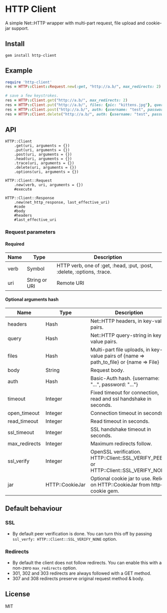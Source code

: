 # HTTP Client

A simple Net::HTTP wrapper with multi-part request, file upload and cookie-jar support.

## Install

```
gem install http-client
```

## Example

```ruby
require 'http-client'
res = HTTP::Client::Request.new(:get, "http://a.b/", max_redirects: 2).execute

# save a few keystrokes.
res = HTTP::Client.get("http://a.b/", max_redirects: 2)
res = HTTP::Client.put("http://a.b/", files: {pic: "kittens.jpg"}, query: {title: "the usual suspects"})
res = HTTP::Client.post("http://a.b/", auth: {username: "test", password: "test"}, headers: {'x-a' => 'b'})
res = HTTP::Client.delete("http://a.b/", auth: {username: "test", password: "test"});
```

## API

```
HTTP::Client
    .get(uri, arguments = {})
    .put(uri, arguments = {})
    .post(uri, arguments = {})
    .head(uri, arguments = {})
    .trace(uri, arguments = {})
    .delete(uri, arguments = {})
    .options(uri, arguments = {})

HTTP::Client::Request
    .new(verb, uri, arguments = {})
    #execute

HTTP::Client::Response
    .new(net_http_response, last_effective_uri)
    #code
    #body
    #headers
    #last_effective_uri
```

### Request parameters

#### Required

| Name | Type | Description |
|------|------|-------------|
| verb | Symbol | HTTP verb, one of :get, :head, :put, :post, :delete, :options, :trace. |
| uri | String or URI | Remote URI |

#### Optional arguments hash

| Name | Type | Description | Default |
|------|------|-------------|---------|
| headers | Hash | Net::HTTP headers, in key-value pairs. | nil |
| query | Hash | Net::HTTP query-string in key-value pairs. | nil |
| files | Hash | Multi-part file uploads, in key-value pairs of {name => path_to_file} or {name => File} | nil |
| body | String | Request body. | nil |
| auth | Hash | Basic-Auth hash. {username: "...", password: "..."} | nil |
| timeout | Integer | Fixed timeout for connection, read and ssl handshake in seconds. | Net::HTTP default |
| open_timeout | Integer | Connection timeout in seconds. | Net::HTTP default |
| read_timeout | Integer | Read timeout in seconds. | Net::HTTP default |
| ssl_timeout | Integer | SSL handshake timeout in seconds. | Net::HTTP default |
| max_redirects | Integer | Maximum redirects follow. | 0 |
| ssl_verify | Integer | OpenSSL verification. HTTP::Client::SSL_VERIFY_PEER or HTTP::Client::SSL_VERIFY_NONE | SSL_VERIFY_PEER |
| jar | HTTP::CookieJar | Optional cookie jar to use. Relies on HTTP::CookieJar from http-cookie gem. | HTTP::CookieJar.new |

## Default behaviour

### SSL

* By default peer verification is done. You can turn this off by passing `ssl_verfy: HTTP::Client::SSL_VERIFY_NONE` option.

### Redirects

* By default the client does not follow redirects. You can enable this with a non-zero `max_redirects` option.
* 301, 302 and 303 redirects are always followed with a GET method.
* 307 and 308 redirects preserve original request method & body.

## License

MIT
